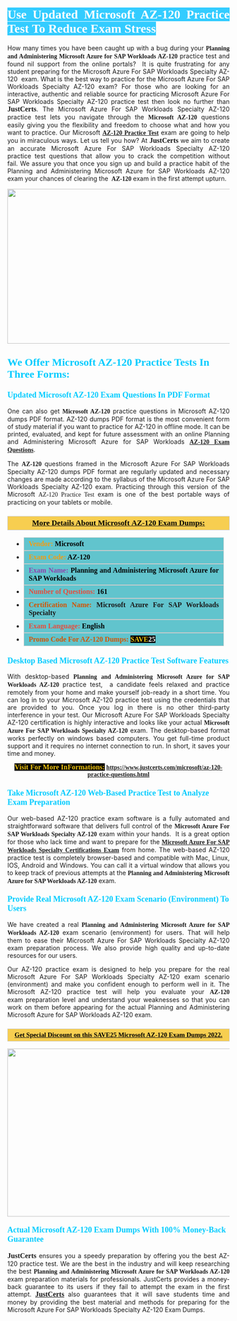 <h1 style="text-align: justify;"><span style="color:#ffffff;"><span style="font-family:Georgia,serif;"><strong><span style="background-color:#33ccff;">Use Updated Microsoft AZ-120 Practice Test To Reduce Exam Stress</span></strong></span></span></h1>

<p style="text-align: justify;">How many times you have been caught up with a bug during your <span style="font-family:Georgia,serif;"><strong>Planning and Administering Microsoft Azure for SAP Workloads AZ-120</strong></span> practice test and found nil support from the online portals?  It is quite frustrating for any student preparing for the Microsoft Azure For SAP Workloads Specialty AZ-120  exam. What is the best way to practice for the Microsoft Azure For SAP Workloads Specialty AZ-120 exam? For those who are looking for an interactive, authentic and reliable source for practicing Microsoft Azure For SAP Workloads Specialty AZ-120 practice test then look no further than <span style="font-size:16px;"><span style="font-family:Georgia,serif;"><strong>JustCerts</strong></span></span>. The Microsoft Azure For SAP Workloads Specialty AZ-120 practice test lets you navigate through the <span style="font-family:Georgia,serif;"><strong>Microsoft AZ-120</strong></span> questions easily giving you the flexibility and freedom to choose what and how you want to practice. Our Microsoft <span style="font-family:Georgia,serif;"><strong><a href="https://www.justcerts.com/microsoft/az-120-practice-questions.html">AZ-120 Practice Test</a></strong></span> exam are going to help you in miraculous ways. Let us tell you how? At <span style="font-family:Georgia,serif;"><span style="font-size:16px;"><strong>JustCerts</strong></span></span> we aim to create an accurate Microsoft Azure For SAP Workloads Specialty AZ-120 practice test questions that allow you to crack the competition without fail. We assure you that once you sign up and build a practice habit of the Planning and Administering Microsoft Azure for SAP Workloads AZ-120 exam your chances of clearing the <span style="font-family:Georgia,serif;"><strong> AZ-120</strong></span> exam in the first attempt upturn.</p>

<p style="text-align: center;"><a href="https://www.justcerts.com/microsoft/az-120-practice-questions.html"><img alt="" src="https://i.imgur.com/tWVNC2Y.jpg" style="width: 720px; height: 350px;" /></a></p>

<h2 style="margin-right:0in; margin-left:0in"><span style="color:#00ccff;"><span style="font-family:Georgia,serif;"><strong><span style="font-size:18pt">We Offer Microsoft AZ-120 Practice Tests In Three Forms:</span></strong></span></span></h2>

<h3 style="margin-right:0in; margin-left:0in"><span style="color:#00ccff;"><span style="font-family:Georgia,serif;"><strong><span style="font-size:13.5pt">Updated Microsoft AZ-120 Exam Questions In PDF Format</span></strong></span></span></h3>

<p style="text-align: justify;">One can also get <span style="font-family:Georgia,serif;"><strong>Microsoft AZ-120</strong></span> practice questions in Microsoft AZ-120 dumps PDF format. AZ-120 dumps PDF format is the most convenient form of study material if you want to practice for AZ-120 in offline mode. It can be printed, evaluated, and kept for future assessment with an online Planning and Administering Microsoft Azure for SAP Workloads <span style="font-family:Georgia,serif;"><strong><a href="https://www.justcerts.com/microsoft/az-120-practice-questions.html">AZ-120 Exam Questions</a></strong></span>.</p>

<p style="text-align: justify;">The <span style="font-family:Georgia,serif;"><strong> AZ-120</strong></span> questions framed in the Microsoft Azure For SAP Workloads Specialty AZ-120 dumps PDF format are regularly updated and necessary changes are made according to the syllabus of the Microsoft Azure For SAP Workloads Specialty AZ-120 exam. Practicing through this version of the Microsoft <span style="font-family:Georgia,serif;">AZ-120 Practice Test</span> exam is one of the best portable ways of practicing on your tablets or mobile.</p>

<h3 style="background: #f7ce50; border: 1px solid rgb(204, 204, 204); padding: 5px 10px; text-align: center;"><span style="font-family:Georgia,serif;"><u><u><span style="color:#000000;"><span style="font-size:11pt"><span style="line-height:normal"><b><span style="font-size:13.0pt"><span cambria="">More Details About Microsoft AZ-120 Exam Dumps:</span></span></b></span></span></span></u></u></span></h3>

<ul>
	<li style="margin:0cm 10pt">
	<div style="background:#61c4cd; border: 1px solid rgb(204, 204, 204); padding: 5px 10px; text-align: justify;"><span style="font-family:Georgia,serif;"><span style="font-size:11pt"><span style="line-height:normal"><b><span style="font-size:12.0pt"><span new="" roman="" times=""><span style="color:#f39c12;">Vendor:</span> <span style="color:#000000;">Microsoft</span></span></span></b></span></span></span></div>
	</li>
	<li style="margin:0cm 10pt">
	<div style="background: #61c4cd; border: 1px solid rgb(204, 204, 204); padding: 5px 10px; text-align: justify;"><span style="font-family:Georgia,serif;"><span style="font-size:11pt"><span style="line-height:normal"><b><span style="font-size:12.0pt"><span new="" roman="" times=""><span style="color:#f39c12;">Exam Code:</span> <span style="color:#000000;">AZ-120</span></span></span></b></span></span></span></div>
	</li>
	<li style="margin:0cm 10pt">
	<div style="background: #61c4cd; border: 1px solid rgb(204, 204, 204); padding: 5px 10px; text-align: justify;"><span style="font-family:Georgia,serif;"><span style="font-size:11pt"><span style="line-height:normal"><b><span style="font-size:12.0pt"><span new="" roman="" times=""><span style="color:#8e44ad;">Exam Name:</span> <span style="color:#000000;">Planning and Administering Microsoft Azure for SAP Workloads</span></span></span></b></span></span></span></div>
	</li>
	<li style="margin:0cm 10pt">
	<div style="background: #61c4cd; border: 1px solid rgb(204, 204, 204); padding: 5px 10px;"><span style="font-family:Georgia,serif;"><span style="font-size:11pt"><span style="line-height:normal"><b><span style="font-size:12.0pt"><span new="" roman="" times=""><span style="color:#e74c3c;">Number of Questions:</span><span style="color:#000000;"><span style="color:#f1c40f;"> </span>161</span></span></span></b></span></span></span></div>
	</li>
	<li style="margin:0cm 10pt">
	<div style="background: #61c4cd; border: 1px solid rgb(204, 204, 204); padding: 5px 10px; text-align: justify;"><span style="font-family:Georgia,serif;"><span style="font-size:11pt"><span style="line-height:normal"><b><span style="font-size:12.0pt"><span new="" roman="" times=""><span style="color:#d35400;">Certification Name:</span> Microsoft Azure For SAP Workloads Specialty</span></span></b></span></span></span></div>
	</li>
	<li style="margin:0cm 10pt">
	<div style="background: #61c4cd; border: 1px solid rgb(204, 204, 204); padding: 5px 10px; text-align: justify;"><span style="font-family:Georgia,serif;"><span style="font-size:11pt"><span style="line-height:normal"><b><span style="font-size:12.0pt"><span new="" roman="" times=""><span style="color:#e74c3c;">Exam Language:</span> <span style="color:#000000;">English</span></span></span></b></span></span></span></div>
	</li>
	<li style="margin:0cm 10pt">
	<div style="background: #61c4cd; border: 1px solid rgb(204, 204, 204); padding: 5px 10px;"><span style="font-family:Georgia,serif;"><span style="font-size:11pt"><span style="line-height:normal"><b><span style="font-size:12.0pt"><span new="" roman="" times=""><span style="color:#d35400;">Promo Code For AZ-120 Dumps:</span><span style="color:#f1c40f;"> <span style="background-color:#000000;">SAVE</span></span><span style="color:#ffffff;"><span style="background-color:#000000;">25</span></span></span></span></b></span></span></span></div>
	</li>
</ul>

<h3 style="margin-right:0in; margin-left:0in"><span style="color:#00ccff;"><span style="font-family:Georgia,serif;"><strong><span style="font-size:13.5pt">Desktop Based Microsoft AZ-120 Practice Test Software Features</span></strong></span></span></h3>

<p style="text-align: justify;">With desktop-based <span style="font-family:Georgia,serif;"><strong>Planning and Administering Microsoft Azure for SAP Workloads AZ-120</strong></span> practice test,  a candidate feels relaxed and practice remotely from your home and make yourself job-ready in a short time. You can log in to your Microsoft AZ-120 practice test using the credentials that are provided to you. Once you log in there is no other third-party interference in your test. Our Microsoft Azure For SAP Workloads Specialty AZ-120 certification is highly interactive and looks like your actual <span style="font-family:Georgia,serif;"><strong>Microsoft Azure For SAP Workloads Specialty AZ-120</strong></span> exam. The desktop-based format works perfectly on windows based computers. You get full-time product support and it requires no internet connection to run. In short, it saves your time and money.</p>

<p style="text-align: center;"><span style="font-family:Georgia,serif;"><strong><span style="font-size:16px;"><span style="color:#f1c40f;"><span style="background-color:#000000;">Visit For More InFormations:</span></span></span> <a href="https://www.justcerts.com/microsoft/az-120-practice-questions.html">https://www.justcerts.com/microsoft/az-120-practice-questions.html</a></strong></span></p>

<h3 style="margin-right:0in; margin-left:0in"><span style="color:#00ccff;"><span style="font-family:Georgia,serif;"><strong><span style="font-size:13.5pt">Take Microsoft AZ-120 Web-Based Practice Test to Analyze Exam Preparation</span></strong></span></span></h3>

<p style="text-align: justify;">Our web-based AZ-120 practice exam software is a fully automated and straightforward software that delivers full control of the <span style="font-family:Georgia,serif;"><strong>Microsoft Azure For SAP Workloads Specialty AZ-120</strong></span> exam within your hands.  It is a great option for those who lack time and want to prepare for the <a href="https://www.justcerts.com/microsoft/microsoft-azure-for-sap-workloads-specialty-certification-exams.html"><span style="font-family:Georgia,serif;"><strong>Microsoft Azure For SAP Workloads Specialty Certifications Exam</strong></span></a> from home. The web-based AZ-120 practice test is completely browser-based and compatible with Mac, Linux, IOS, Android and Windows. You can call it a virtual window that allows you to keep track of previous attempts at the <span style="font-family:Georgia,serif;"><strong>Planning and Administering Microsoft Azure for SAP Workloads AZ-120</strong></span> exam.</p>

<h3 style="margin-right:0in; margin-left:0in"><span style="color:#00ccff;"><span style="font-family:Georgia,serif;"><strong><span style="font-size:13.5pt">Provide Real Microsoft AZ-120 Exam Scenario (Environment) To Users</span></strong></span></span></h3>

<p style="text-align: justify;">We have created a real <span style="font-family:Georgia,serif;"><strong>Planning and Administering Microsoft Azure for SAP Workloads AZ-120</strong></span> exam scenario (environment) for users. That will help them to ease their Microsoft Azure For SAP Workloads Specialty AZ-120 exam preparation process. We also provide high quality and up-to-date resources for our users.</p>

<p style="text-align: justify;">Our AZ-120 practice exam is designed to help you prepare for the real Microsoft Azure For SAP Workloads Specialty AZ-120 exam scenario (environment) and make you confident enough to perform well in it. The Microsoft AZ-120 practice test will help you evaluate your <span style="font-family:Georgia,serif;"><strong> AZ-120</strong></span> exam preparation level and understand your weaknesses so that you can work on them before appearing for the actual Planning and Administering Microsoft Azure for SAP Workloads AZ-120 exam.</p>

<h3 style="background: rgb(247, 206, 80); border: 1px solid rgb(204, 204, 204); padding: 5px 10px; text-align: center;"><span style="font-family:Georgia,serif;"><u><span style="color:#000000;"><span style="font-size:11pt;"><span style="line-height:normal;"><b><span cambria="">Get Special Discount on this SAVE25 Microsoft AZ-120 Exam Dumps 2022.</span></b></span></span></span></u></span></h3>

<p style="text-align: center;"><a href="https://www.justcerts.com/microsoft/az-120-practice-questions.html"><img alt="" src="https://i.imgur.com/4WupoFA.jpg" style="width: 720px; height: 380px;" /></a></p>

<h4 style="margin-right: 0in; margin-left: 0in;"><span style="color:#00ccff;"><span style="font-family:Georgia,serif;"><strong><span style="font-size:13.5pt">Actual Microsoft AZ-120 Exam Dumps With 100% Money-Back Guarantee</span></strong></span></span></h4>

<p style="text-align: justify;"><span style="font-size:16px;"><span style="font-family:Georgia,serif;"><strong>JustCerts</strong></span></span> ensures you a speedy preparation by offering you the best AZ-120 practice test. We are the best in the industry and will keep researching the best <span style="font-family:Georgia,serif;"><strong>Planning and Administering Microsoft Azure for SAP Workloads AZ-120</strong></span> exam preparation materials for professionals. JustCerts provides a money-back guarantee to its users if they fail to attempt the exam in the first attempt. <a href="https://www.justcerts.com/"><span style="font-size:16px;"><span style="font-family:Georgia,serif;"><strong>JustCerts</strong></span></span></a> also guarantees that it will save students time and money by providing the best material and methods for preparing for the Microsoft Azure For SAP Workloads Specialty AZ-120 Exam Dumps.</p>
